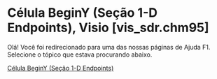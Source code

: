 
# Célula BeginY (Seção 1-D Endpoints), Visio [vis_sdr.chm95]

Olá! Você foi redirecionado para uma das nossas páginas de Ajuda F1. Selecione o tópico que estava procurando abaixo.

[Célula BeginY (Seção 1-D Endpoints)](http://msdn.microsoft.com/library/b2518a70-5755-a15a-a238-bac2ae64a75a%28Office.15%29.aspx)

